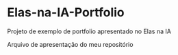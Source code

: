# Elas-na-IA-Portfolio
Projeto de exemplo de portfolio apresentado no Elas na IA



Arquivo de apresentação do meu repositório
